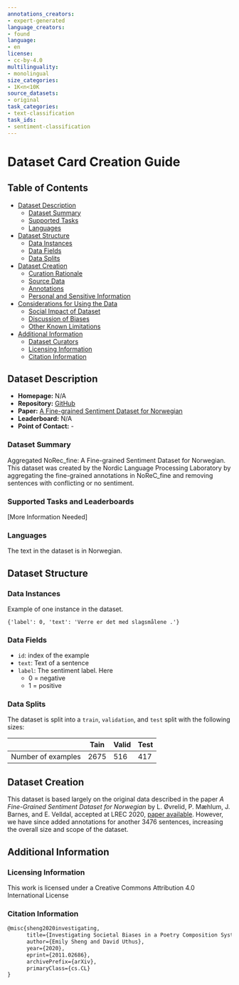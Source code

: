 ```yaml
---
annotations_creators:
- expert-generated
language_creators:
- found
language:
- en
license:
- cc-by-4.0
multilinguality:
- monolingual
size_categories:
- 1K<n<10K
source_datasets:
- original
task_categories:
- text-classification
task_ids:
- sentiment-classification
---
```


# Dataset Card Creation Guide

## Table of Contents

- [Dataset Description](#dataset-description)
  - [Dataset Summary](#dataset-summary)
  - [Supported Tasks](#supported-tasks-and-leaderboards)
  - [Languages](#languages)
- [Dataset Structure](#dataset-structure)
  - [Data Instances](#data-instances)
  - [Data Fields](#data-instances)
  - [Data Splits](#data-instances)
- [Dataset Creation](#dataset-creation)
  - [Curation Rationale](#curation-rationale)
  - [Source Data](#source-data)
  - [Annotations](#annotations)
  - [Personal and Sensitive Information](#personal-and-sensitive-information)
- [Considerations for Using the Data](#considerations-for-using-the-data)
  - [Social Impact of Dataset](#social-impact-of-dataset)
  - [Discussion of Biases](#discussion-of-biases)
  - [Other Known Limitations](#other-known-limitations)
- [Additional Information](#additional-information)
  - [Dataset Curators](#dataset-curators)
  - [Licensing Information](#licensing-information)
  - [Citation Information](#citation-information)

## Dataset Description

- **Homepage:** N/A
- **Repository:** [GitHub](https://github.com/ltgoslo/NorBERT/)
- **Paper:** [A Fine-grained Sentiment Dataset for Norwegian](https://www.aclweb.org/anthology/2020.lrec-1.618/)
- **Leaderboard:** N/A
- **Point of Contact:** -

### Dataset Summary

Aggregated NoRec_fine: A Fine-grained Sentiment Dataset for Norwegian.
This dataset was created by the Nordic Language Processing Laboratory by aggregating the fine-grained annotations in NoReC_fine and removing sentences with conflicting or no sentiment.

### Supported Tasks and Leaderboards

[More Information Needed]

### Languages

The text in the dataset is in Norwegian.

## Dataset Structure

### Data Instances

Example of one instance in the dataset.

```{'label': 0, 'text': 'Verre er det med slagsmålene .'}```

### Data Fields

- `id`: index of the example
- `text`: Text of a sentence
- `label`: The sentiment label. Here
  - 0 = negative
  - 1 = positive

### Data Splits

The dataset is split into a `train`, `validation`, and `test` split with the following sizes:

|                            | Tain   | Valid | Test  |
| -----                      | ------ | ----- | ----- |
| Number of examples         | 2675   | 516   | 417   |



## Dataset Creation

This dataset is based largely on the original data described in the paper _A Fine-Grained Sentiment Dataset for Norwegian_ by L. Øvrelid, P. Mæhlum, J. Barnes, and E. Velldal, accepted at LREC 2020, [paper available](https://www.aclweb.org/anthology/2020.lrec-1.618). However, we have since added annotations for another 3476 sentences, increasing the overall size and scope of the dataset.

## Additional Information

### Licensing Information

This work is licensed under a Creative Commons Attribution 4.0 International License

### Citation Information

```latex
@misc{sheng2020investigating,
      title={Investigating Societal Biases in a Poetry Composition System},
      author={Emily Sheng and David Uthus},
      year={2020},
      eprint={2011.02686},
      archivePrefix={arXiv},
      primaryClass={cs.CL}
}
```
